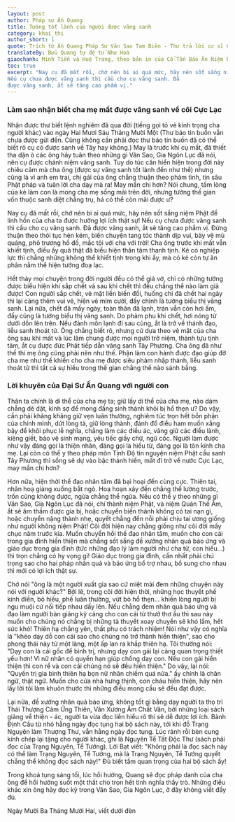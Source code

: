 ```yaml
---
layout: post
author: Pháp sư Ấn Quang
title: Tướng tốt lành của người được vãng sanh 
category: khai_thi
author_short: 1
quote: Trích từ Ấn Quang Pháp Sư Văn Sao Tam Biên - Thư trả lời cư sĩ Châu Trọng Hoa (thư thứ nhất)
translateBy: Bửu Quang tự đệ tử Như Hoà
giaochanh: Minh Tiến và Huệ Trang, theo bản in của Cổ Tấn Báo Ân Niệm Phật Đường, năm 2002.
toc: true
excerpt: "Nay cụ đã mất rồi, chớ nên bi ai quá mức, hãy nên sốt sắng niệm Phật để linh hồn của cha ta được hưởng lợi ích thật sự!
Nếu cụ chưa được vãng sanh thì cầu cho cụ vãng sanh. Đã
được vãng sanh, ắt sẽ tăng cao phẩm vị."
---
```


### Làm sao nhận biết cha mẹ mất được vãng sanh về cõi Cực Lạc 

Nhận được thư biết lệnh nghiêm đã qua đời (tiếng gọi tỏ vẻ kính trọng cha người khác) vào ngày Hai Mươi Sáu Tháng Mười
Một (Thư báo tin buồn vẫn chưa được gửi đến. Cũng
không cần phải đọc thư báo tin buồn đã có thể biết rõ cụ có được sanh về Tây hay không.) May là trước khi cụ mất, đã
thiết tha dặn ò các ông hãy tuân theo những gì Văn Sao,
Gia Ngôn Lục đã nói, nên cụ được chánh niệm vãng sanh. Tuy do túc căn hiển hiện trong đời này chiêu cảm mà cha ông (được
sự vãng sanh tốt lành đến như thế) nhưng cũng là vì
anh em trai, chị gái của ông chẳng thuận theo phàm tình, tin sâu Phật pháp và tuân lời cha dạy mà ra! May mắn chi hơn?
Nói chung, tấm lòng của kẻ làm con là mong cha mẹ sống mãi
trên đời, nhưng tướng thế gian vốn thuộc sanh diệt chẳng trụ, há có thể còn mãi được ư?

Nay cụ đã mất rồi, chớ nên bi ai quá mức, hãy nên sốt sắng niệm Phật để linh hồn của cha ta được hưởng lợi ích thật sự!
Nếu cụ chưa được vãng sanh thì cầu cho cụ vãng sanh. Đã
được vãng sanh, ắt sẽ tăng cao phẩm vị. Đừng thuận theo thói tục hèn kém, biến chuyện tang tóc thành dịp vui, bày vẽ mù
quáng, phô trương hồ đồ, mắc tội với cha với trời!
Cha ông trước khi mất vẫn khiết tịnh, điều ấy quả thật đã biểu hiện thân tâm thanh tịnh. Kẻ có nghiệp lực thì chẳng
những không thể khiết tịnh trong khi ấy, mà có kẻ còn tự
ăn phân nằm thể hiện tướng đoạ lạc.

Hết thảy mọi chuyện trong đời người đều có thể giả vờ, chỉ có những tướng được biểu hiện khi sắp chết và sau khi chết
thì đều chẳng thể nào làm giả được! Con người sắp chết, vẻ mặt
liền biến đổi, huống chi đã chết hai ngày thì lại càng thêm vui vẻ, hiện vẻ mỉm cười, đấy chính là tướng biểu thị vãng
sanh. Lại nữa, chết đã mấy ngày, toàn thân đã lạnh, trán vẫn còn
hơi ấm, đấy cũng là tướng biểu thị vãng sanh. Do phàm phu khi chết, hơi nóng từ dưới dồn lên trên. Nếu đảnh môn lạnh đi
sau cùng, ắt là trở về thánh đạo, liễu sanh thoát tử.
Ông chẳng biết rõ, nhưng cứ dựa theo vẻ mặt của cha ông sau khi mất và lúc lâm chung được mọi người trở niệm, thành tựu
tịnh tâm, ắt cụ được đức Phật tiếp dẫn
vãng sanh Tây Phương. Cha ông đã như thế thì mẹ ông cũng phải nên như thế. Phận làm con hành được đạo giúp đỡ cha mẹ như
thế khiến cho cha mẹ được siêu phàm nhập thánh,
liễu sanh thoát tử thì tất cả sự hiếu trong thế gian chẳng thể nào sánh bằng.

### Lời khuyên của Đại Sư Ấn Quang với người con

Thân ta chính là di thể của cha mẹ ta; giữ lấy di thể của cha mẹ, nào dám chẳng dè dặt, kinh sợ để mong đấng sinh thành
khỏi bị hổ thẹn ư? Do vậy, cần phải khăng khăng
giữ vẹn luân thường, nghiêm túc trọn hết bổn phận của chính mình, dứt lòng tà, giữ lòng thành, đánh đổ điều ham muốn
xằng bậy để khôi phục lễ nghĩa, chẳng làm các điều ác,
vâng giữ các điều lành, kiêng giết, bảo vệ sinh mạng, yêu tiếc giấy chữ, ngũ cốc. Người làm được như vậy đáng gọi là
thiện nhân, đáng gọi là hiếu tử, đáng gọi là
tôn kính cha mẹ. Lại còn có thể y theo pháp môn Tịnh Độ tín nguyện niệm Phật cầu sanh Tây Phương thì sống sẽ dự vào bậc
thánh hiền, mất đi trở về nước Cực Lạc,
may mắn chi hơn?

Hơn nữa, hiện thời thế đạo nhân tâm đã bại hoại đến cùng cực. Thiên tai, nhân hoạ giáng xuống bất ngò. Hoạ hoạn xảy đến
chẳng thể lường trước, trốn cũng không được, ngừa
chẳng thể ngừa. Nếu có thể y theo những gì Văn Sao, Gia Ngôn Lục đã nói, chí thành niệm Phật, và niệm Quán Thế Âm, ắt sẽ
âm thầm được gia bị, hoặc chuyển biến thành
không có tai nạn gì, hoặc chuyển nặng thành nhẹ, quyết chẳng đến nỗi phải chịu tai ương giống như người không niệm Phật!
Cõi đời hiện nay chẳng giống như cõi đời mấy chục
năm trước kia. Muốn chuyển hồi thế đạo nhân tâm, muốn cho con cái trong gia đình hiền thiện mà chẳng sốt sắng đề xướng
nhân quả báo ứng và giáo dục trong gia đình (tức
những đạo lý làm người như cha từ, con hiếu...) thì trọn chẳng có hy vọng gì! Giáo dục trong gia đình, cần nhất phải chú
trọng sao cho hai pháp nhân quả và báo ứng bổ trợ
nhau, bổ sung cho nhau thì mới có lợi ích thật sự.

Chớ nói "ông là một người xuất gia sao cứ miệt mài đem những chuyện này nói với người khác?" Bởi lẽ, trong cõi đời hiện
thời, những học thuyết phế kinh điền,
bỏ hiếu, phế luân thường, vứt bỏ hổ thẹn... khiến lòng người bị ngu muội cứ nối tiếp nhau dấy lên. Nếu chẳng đem nhân
quả báo ứng và đạo làm người bàn giảng kỹ càng
cho con cái từ thưở thơ ấu thì sau này muốn cho chúng nó chẳng bị những tà thuyết xoay chuyển sẽ khó lắm, hết sức khó!
Thiên hạ chẳng yên, thất phu có trách nhiệm!
Nói như vậy có nghĩa là "khéo dạy dỗ con cái sao cho chúng nó trở thành hiền thiện", sao cho phong thái này từ một làng,
một ấp lan ra khắp thiên hạ. Tôi thường nói:
"Dạy con là cái gốc để bình trị, nhưng dạy con gái lại càng quan trọng thiết yếu hơn! Vì nữ nhân có quyền hạn giúp chồng
dạy con. Nếu con gái hiền thiện thì con rể và con cái
chúng nó sẽ đều hiền thiện." Do vậy, lại nói: "Quyền trị gia bình thiên hạ bọn nữ nhân chiếm quá nửa." ấy chính là chân
ngữ, thật ngữ. Muốn cho cửa nhà hưng thịnh, con cháu
hiền thiện, hãy nên lấy lời tôi làm khuôn thước thì những điều mong cầu sẽ đều đạt được.

Lại nữa, đề xướng nhân quả báo ứng, không tốt gì bằng dạy người ta thọ trì Thái Thượng Cảm Ứng Thiên, Văn Xương Âm Chất
Văn, bởi những loại sách giảng về thiện - ác,
người ta vừa đọc liền hiểu rõ thì sẽ dễ được lợi ích. Bành Định Cầu từ nhỏ hằng ngày đọc tụng hai bộ sách này, tới khi
đỗ Trạng Nguyên làm Thượng Thư, vẫn
hằng ngày đọc tụng. Lúc rảnh rỗi bèn cung kính chép lại tặng cho người khác, ghi là Nguyên Tể Tất Độc Thư (sách phải đọc
của Trạng Nguyên, Tể Tướng). Lời Bạt viết:
"Không phải là đọc sách này có thể làm Trạng Nguyên, Tể Tướng, mà là Trạng Nguyên, Tể Tướng quyết chẳng thể không đọc
sách này!" Đủ biết tầm quan trọng của hai
bộ sách ấy!

Trong khoá tụng sáng tối, lúc hồi hướng, Quang sẽ đọc pháp danh của cha ông để hồi hướng suốt một thất cho trọn hết tình
nghĩa thầy trò. Những điều khác xin ông hãy đọc
kỹ trong Văn Sao, Gia Ngôn Lục, ở đây không viết đầy đủ.

Ngày Mười Ba Tháng Mười Hai, viết dưới đèn

